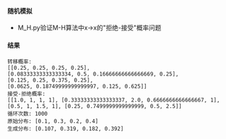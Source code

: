 #### 随机模拟

* M_H.py验证M-H算法中x->x的"拒绝-接受"概率问题

#### 结果   

	转移概率: 
	[[0.25, 0.25, 0.25, 0.25], 
	[0.08333333333333334, 0.5, 0.16666666666666669, 0.25], 
	[0.125, 0.25, 0.375, 0.25], 
	[0.0625, 0.18749999999999997, 0.125, 0.625]]
	接受-拒绝概率: 
	[[1.0, 1, 1, 1], [0.33333333333333337, 2.0, 0.6666666666666667, 1], [0.5, 1, 1.5, 1], [0.25, 0.7499999999999999, 0.5, 2.5]]
	循环次数: 1000
	原始分布: [0.1, 0.3, 0.2, 0.4]
	生成分布: [0.107, 0.319, 0.182, 0.392]
